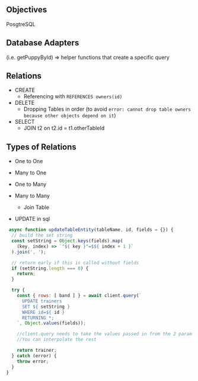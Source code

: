## Objectives
PosgtreSQL
## Database Adapters 
(i.e. getPuppyById) => helper functions that create a specific query

## Relations
- CREATE
    - Referencing with `REFERENCES owners(id)`
- DELETE
    - Dropping Tables in order (to avoid `error: cannot drop table owners because other objects depend on it`)
- SELECT 
    - JOIN t2 on t2.id = t1.otherTableId

## Types of Relations 
- One to One 
- Many to One 
- One to Many 
- Many to Many 
    - Join Table 

- UPDATE in sql 

```js 
 async function updateTableEntity(tableName, id, fields = {}) {
  // build the set string
  const setString = Object.keys(fields).map(
    (key, index) => `"${ key }"=$${ index + 1 }`
  ).join(', ');

  // return early if this is called without fields
  if (setString.length === 0) {
    return;
  }

  try {
    const { rows: [ band ] } = await client.query(`
      UPDATE trainers
      SET ${ setString }
      WHERE id=${ id }
      RETURNING *;
    `, Object.values(fields));

    //client.query needs to take the values passed in from the 2 param Object.values(fields). 
    //You can interpolate the rest 

    return trainer;
  } catch (error) {
    throw error;
  }
}
```
